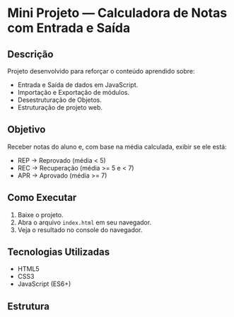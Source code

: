 # Mini Projeto — Calculadora de Notas com Entrada e Saída 

## Descrição
Projeto desenvolvido para reforçar o conteúdo aprendido sobre:

- Entrada e Saída de dados em JavaScript.
- Importação e Exportação de módulos.
- Desestruturação de Objetos.
- Estruturação de projeto web.

## Objetivo
Receber notas do aluno e, com base na média calculada, exibir se ele está:

- REP → Reprovado (média < 5)
- REC → Recuperação (média >= 5 e < 7)
- APR → Aprovado (média >= 7)

## Como Executar
1. Baixe o projeto.
2. Abra o arquivo `index.html` em seu navegador.
3. Veja o resultado no console do navegador.

## Tecnologias Utilizadas
- HTML5
- CSS3
- JavaScript (ES6+)

## Estrutura
